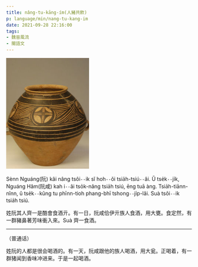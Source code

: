 ```yaml
---
title: nâng-tu-kāng-ím(人豬共飲)
p: language/min/nang-tu-kang-im
date: 2021-09-28 22:16:00
tags:
- 魏晉風流
- 閩語文
---
```


![Àng(甕)](nang-tu-kang-im/ang.jpg)

Sènn Nguáng(阮) kâi nâng tsôi`--`ik sǐ hoh`--`ǒi tsia̍h-tsiú`--`âi. Ǔ tse̍k`--`ji̍k, Nguáng Hâm(阮咸) kah i`--`âi tso̍k-nâng tsia̍h tsiú, ēng tuā àng. Tsia̍h-tiānn-nînn, ǔ tse̍k`--`kûng tu phīnn-tioh phang-bhī tshong`--`ji̍p-lâi. Suà tsôi`--`ik tsia̍h tsiú.

<!--more-->

姓阮其人齊一是酷會食酒亓。有一日，阮咸佮伊亓族人食酒，用大甕。食定然，有一群豬鼻著芳味衝入來。Suà 齊一食酒。

------

（普通话）

姓阮的人都是很会喝酒的。有一天，阮咸跟他的族人喝酒，用大瓮。正喝着，有一群猪闻到香味冲进来。于是一起喝酒。

